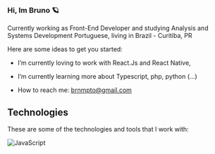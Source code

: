 ### Hi, Im Bruno 🪐


Currently working as Front-End Developer and studying Analysis and Systems Development
Portuguese, living in Brazil - Curitiba, PR

Here are some ideas to get you started:

- I’m currently loving to work with React.Js and React Native, 
- I’m currently learning more about Typescript, php, python (...)

- How to reach me: brnmpto@gmail.com

## Technologies

These are some of the technologies and tools that I work with:

![JavaScript](https://img.shields.io/badge/JS-Javascript-lightgrey)
